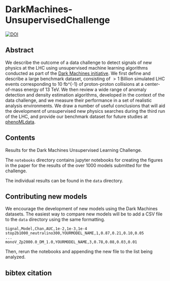 # DarkMachines-UnsupervisedChallenge
[![DOI](https://zenodo.org/badge/364732311.svg)](https://zenodo.org/badge/latestdoi/364732311)

## Abstract
We describe the outcome of a data challenge to detect signals of new physics at the LHC using unsupervised machine learning algorithms conducted as part of the
[Dark Machines initiative](https://www.darkmachines.org).
We first define and describe a large benchmark dataset, consisting of $>1$ Billion simulated LHC events corresponding to 10 fb^{-1} of proton-proton collisions at a center-of-mass energy of 13 TeV. We then review a wide range of anomaly detection and density estimation algorithms, developed in the context of the data challenge, and we measure their performance in a set of realistic analysis environments. We draw a number of useful conclusions that will aid the development of unsupervised new physics searches during the third run of the LHC, and provide our benchmark dataset for future studies at [phenoMLdata](https://www.phenoMLdata.org).

## Contents
Results for the Dark Machines Unsupervised Learning Challenge.

The `notebooks` directory contains jupyter notebooks for creating the figures in the paper for the results of the over 1000 models submitted for the challenge.

The individual results can be found in the `data` directory.

## Contributing new models
We encourage the development of new models using the Dark Machines datasets.
The easiest way to compare new models will be to add a CSV file to the `data` directory using the same formatting.
```
Signal,Model,Chan,AUC,1e-2,1e-3,1e-4
stop2b1000_neutralino300,YOURMODEL_NAME,1,0.87,0.21,0.10,0.05
...
monoV_Zp2000.0_DM_1.0,YOURMODEL_NAME,3,0.78,0.08,0.03,0.01
```
Then, rerun the notebooks and appending the new file to the list being analyzed.

## bibtex citation

